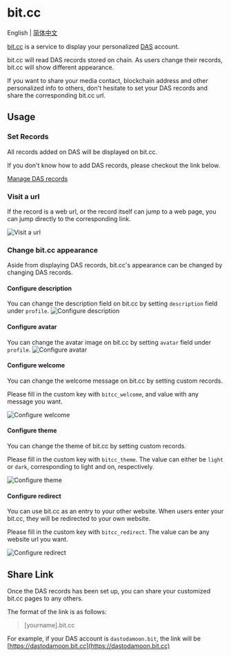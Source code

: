 # bit.cc

English | [简体中文](./README_CN.md)

[bit.cc](https://bit.cc) is a service to display your personalized [DAS](https://da.systems) account.

bit.cc will read DAS records stored on chain. As users change their records, bit.cc will show different appearance. 

If you want to share your media contact, blockchain address and other personalized info to others, don't hesitate to set your DAS records and share the corresponding bit.cc url.

## Usage

### Set Records
All records added on DAS will be displayed on bit.cc.

If you don't know how to add DAS records, please checkout the link below.

[Manage DAS records](https://dasystems.medium.com/das-is-now-listed-on-imtoken-619b1052b788)

### Visit a url
If the record is a web url, or the record itself can jump to a web page, you can jump directly to the corresponding link.

![Visit a url](./docs/visit.png)

### Change bit.cc appearance
Aside from displaying DAS records, bit.cc's appearance can be changed by changing DAS records.

#### Configure description
You can change the description field on bit.cc by setting `description` field under `profile`.
![Configure description](./docs/set_description.png)

#### Configure avatar
You can change the avatar image on bit.cc by setting `avatar` field under `profile`.
![Configure avatar](./docs/set_avatar.png)

#### Configure welcome
You can change the welcome message on bit.cc by setting custom records.

Please fill in the custom key with `bitcc_welcome`, and value with any message you want.

![Configure welcome](./docs/set_welcome.png)

#### Configure theme
You can change the theme of bit.cc by setting custom records.

Please fill in the custom key with `bitcc_theme`. The value can either be `light` or `dark`, corresponding to light and on, respectively.

![Configure theme](./docs/theme_dark.png)

#### Configure redirect
You can use bit.cc as an entry to your other website. When users enter your bit.cc, they will be redirected to your own website.

Please fill in the custom key with `bitcc_redirect`. The value can be any website url you want.

![Configure redirect](./docs/set_redirect.png)

## Share Link
Once the DAS records has been set up, you can share your customized bit.cc pages to any others. 

The format of the link is as follows: 

> [yourname].bit.cc

For example, if your DAS account is `dastodamoon.bit`, the link will be [https://dastodamoon.bit.cc](https://dastodamoon.bit.cc)

